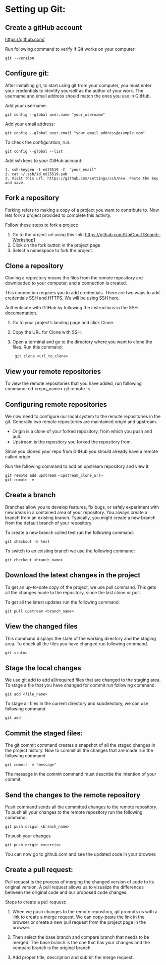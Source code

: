 # Setting up Git:
## Create a gitHub account
https://github.com/



Run following command to verify if Git works on your computer:

    git --version

## Configure git:
After installing git, to start using git from your computer, you must enter your credentials to identify 
yourself as the author of your work. The username and email address should match the ones 
you use in GitHub.

Add your username:

    git config --global user.name "your_username"

Add your email address:

    git config --global user.email "your_email_address@example.com"

To check the configuration, run:

    git config --global --list

Add ssh keys to your GitHub account:

    1. ssh-keygen -t ed25519 -C  "your_email"
    2. cat ~/.ssh/id_ed25519.pub
    3. Visit this url: https://github.com/settings/ssh/new. Paste the key and save.


## Fork a repository
Forking refers to making a copy of a project you want to contribute to. 
Now lets fork a project provided to complete this activity. 

Follow these steps to fork a project:

1. Go to the project url using this link: https://github.com/UniCourt/Search-Workshop1
2. Click on the fork button in the project page
3. Select a namespace to fork the project.

## Clone a repository
Cloning a repository means the files from the remote repository are downloaded to your computer, 
and a connection is created.

This connection requires you to add credentials. There are two ways to add credentials SSH and HTTPS. 
We will be using SSH here.

Authenticate with GitHub by following the instructions in the SSH documentation.

1. Go to your project’s landing page and click Clone.
2. Copy the URL for Clone with SSH.
3. Open a terminal and go to the directory where you want to clone the files. Run this command:

        git clone <url_to_clone>


## View your remote repositories
To view the remote repositories that you have added, run following command:
    cd <repo_name>
    git remote -v
## Configuring remote repositories

We now need to configure our local system to the remote repositories in the git. 
Generally two remote repositories are maintained origin and upstream. 
- Origin is a clone of your forked repository, from which you push and pull.
- Upstream is the repository you forked the repository from.

Since you cloned your repo from GitHub you should already have a remote called origin.

Run the following command to add an upstream repository and view it.

    git remote add upstream <upstream_clone_url>
    git remote -v


## Create a branch
Branches allow you to develop features, fix bugs, or safely experiment with new ideas in a 
contained area of your repository. You always create a branch from an existing branch. Typically, 
you might create a new branch from the default branch of your repository.


To create a new branch called test run the following command:

    git checkout -b test


To switch to an existing branch we use the following command:

    git checkout <branch_name>


## Download the latest changes in the project
To get an up-to-date copy of the project, we use pull command. This gets all the changes 
made to the repository, since the last clone or pull. 

To get all the latest updates run the following command:

    git pull upstream <branch_name>


## View the changed files 
This command displays the state of the working directory and the staging area.
To check all the files you have changed run following command.

    git status

## Stage the local changes
We use git add to add all/required files that are changed to the staging area.
To stage a file that you have changed for commit run following command:

    git add <file_name>

To stage all files in the current directory and subdirectory, we can use following command:

    git add .

## Commit the staged files:
The git commit command creates a snapshot of all the staged changes in the project history.
Now to commit all the changes that are made run the following command:

    git commit -m "message"
The message in the commit command must describe the intention of your commit.


## Send the changes to the remote repository
Push command sends all the committed changes to the remote repository. To push all your changes to the remote repository run the following command:

    git push origin <branch_name>

To push your changes

    git push origin excercise

You can now go to github.com and see the updated code in your browser.

## Create a pull request:
Pull request is the process of merging the changed version of code to its original version. A pull request allows us to visualize the differences between the original code and our proposed code changes. 

Steps to create a pull request:
1. When we push changes to the remote repository, git prompts us with a link to create a merge request. We can copy-paste the link in the browser or create a new pull request from the project page in the browser.

2. Then select the base branch and compare branch that needs to be merged. The base branch is the one that has your changes and the compare branch is the original branch.

3. Add proper title, description and submit the merge request.